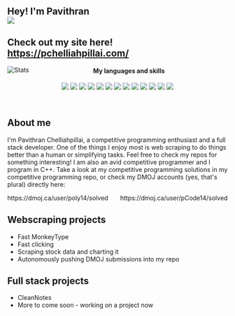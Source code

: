 ## Hey! I'm Pavithran<br>![](https://visitor-badge.laobi.icu/badge?page_id=PavithranChelliahpillai.PavithranChelliahpillai)

## Check out my site here! https://pchelliahpillai.com/

<p align="left">
  <img align="left" alt="Stats" src="https://github-readme-stats.vercel.app/api/top-langs/?username=PavithranChelliahpillai&theme=algolia&layout=compact&bg_color=0a0a0a&title_color=ffffff"/>
</p>

<h4 align="center">My languages and skills</h4>
<p align="center">
  <img src="https://img.shields.io/badge/c++-%2300599C.svg?style=for-the-badge&logo=c%2B%2B&logoColor=white"/>
  <img src="https://img.shields.io/badge/html5-%23E34F26.svg?style=for-the-badge&logo=html5&logoColor=white"/>
  <img src="https://img.shields.io/badge/css3-%231572B6.svg?style=for-the-badge&logo=css3&logoColor=white"/>
  <img src="https://img.shields.io/badge/MongoDB-%234ea94b.svg?style=for-the-badge&logo=mongodb&logoColor=white"/>
  <img src="https://img.shields.io/badge/express.js-%23404d59.svg?style=for-the-badge&logo=express&logoColor=%2361DAFB"/>
  <img src="https://img.shields.io/badge/react-%2320232a.svg?style=for-the-badge&logo=react&logoColor=%2361DAFB"/>
  <img src="https://img.shields.io/badge/node.js-6DA55F?style=for-the-badge&logo=node.js&logoColor=white"/>
  <img src="https://img.shields.io/badge/django-%23092E20.svg?style=for-the-badge&logo=django&logoColor=white"/>
  <img src="https://img.shields.io/badge/-Arduino-00979D?style=for-the-badge&logo=Arduino&logoColor=white"/>
  <img src="https://img.shields.io/badge/-RaspberryPi-C51A4A?style=for-the-badge&logo=Raspberry-Pi"/>
  <img src="https://img.shields.io/badge/javascript-%23323330.svg?style=for-the-badge&logo=javascript&logoColor=%23F7DF1E"/>
  <img src="https://img.shields.io/badge/jupyter-%23FA0F00.svg?style=for-the-badge&logo=jupyter&logoColor=white"/>
  <img src="https://img.shields.io/badge/latex-%23008080.svg?style=for-the-badge&logo=latex&logoColor=white"/>
</p>
<br>

## About me
I'm Pavithran Chelliahpillai, a competitive programming enthusiast and a full stack developer. One of the things I enjoy most
is web scraping to do things better than a human or simplifying tasks. Feel free to check my repos for something interesting!
I am also an avid competitive programmer and I program in C++. Take a look at my competitive programming solutions in my competitive
programming repo, or
check my DMOJ accounts (yes, that's plural) directly here: <br>
<p align="center">https://dmoj.ca/user/poly14/solved &nbsp &nbsp &nbsp https://dmoj.ca/user/pCode14/solved</p>

## Webscraping projects
<ul>
  <li>Fast MonkeyType</li>
  <li>Fast clicking</li>
  <li>Scraping stock data and charting it</li>
  <li>Autonomously pushing DMOJ submissions into my repo</li>
</ul>

## Full stack projects
<ul>
  <li>CleanNotes</li>
  <li>More to come soon - working on a project now</li>
</ul>
